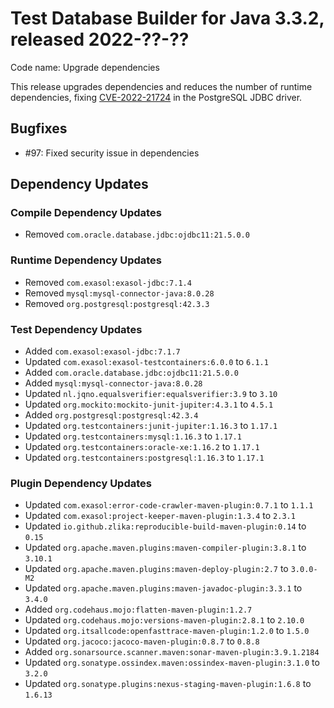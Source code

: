 # Test Database Builder for Java 3.3.2, released 2022-??-??

Code name: Upgrade dependencies

This release upgrades dependencies and reduces the number of runtime dependencies, fixing [CVE-2022-21724](https://ossindex.sonatype.org/vulnerability/0f319d1b-e964-4471-bded-db3aeb3c3a29?component-type=maven&component-name=org.postgresql.postgresql&utm_source=ossindex-client&utm_medium=integration&utm_content=1.1.1) in the PostgreSQL JDBC driver.

## Bugfixes

* #97: Fixed security issue in dependencies

## Dependency Updates

### Compile Dependency Updates

* Removed `com.oracle.database.jdbc:ojdbc11:21.5.0.0`

### Runtime Dependency Updates

* Removed `com.exasol:exasol-jdbc:7.1.4`
* Removed `mysql:mysql-connector-java:8.0.28`
* Removed `org.postgresql:postgresql:42.3.3`

### Test Dependency Updates

* Added `com.exasol:exasol-jdbc:7.1.7`
* Updated `com.exasol:exasol-testcontainers:6.0.0` to `6.1.1`
* Added `com.oracle.database.jdbc:ojdbc11:21.5.0.0`
* Added `mysql:mysql-connector-java:8.0.28`
* Updated `nl.jqno.equalsverifier:equalsverifier:3.9` to `3.10`
* Updated `org.mockito:mockito-junit-jupiter:4.3.1` to `4.5.1`
* Added `org.postgresql:postgresql:42.3.4`
* Updated `org.testcontainers:junit-jupiter:1.16.3` to `1.17.1`
* Updated `org.testcontainers:mysql:1.16.3` to `1.17.1`
* Updated `org.testcontainers:oracle-xe:1.16.2` to `1.17.1`
* Updated `org.testcontainers:postgresql:1.16.3` to `1.17.1`

### Plugin Dependency Updates

* Updated `com.exasol:error-code-crawler-maven-plugin:0.7.1` to `1.1.1`
* Updated `com.exasol:project-keeper-maven-plugin:1.3.4` to `2.3.1`
* Updated `io.github.zlika:reproducible-build-maven-plugin:0.14` to `0.15`
* Updated `org.apache.maven.plugins:maven-compiler-plugin:3.8.1` to `3.10.1`
* Updated `org.apache.maven.plugins:maven-deploy-plugin:2.7` to `3.0.0-M2`
* Updated `org.apache.maven.plugins:maven-javadoc-plugin:3.3.1` to `3.4.0`
* Added `org.codehaus.mojo:flatten-maven-plugin:1.2.7`
* Updated `org.codehaus.mojo:versions-maven-plugin:2.8.1` to `2.10.0`
* Updated `org.itsallcode:openfasttrace-maven-plugin:1.2.0` to `1.5.0`
* Updated `org.jacoco:jacoco-maven-plugin:0.8.7` to `0.8.8`
* Added `org.sonarsource.scanner.maven:sonar-maven-plugin:3.9.1.2184`
* Updated `org.sonatype.ossindex.maven:ossindex-maven-plugin:3.1.0` to `3.2.0`
* Updated `org.sonatype.plugins:nexus-staging-maven-plugin:1.6.8` to `1.6.13`

